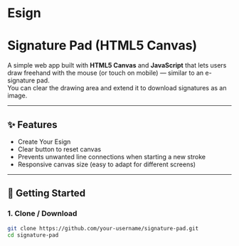# Esign

# Signature Pad (HTML5 Canvas)

A simple web app built with **HTML5 Canvas** and **JavaScript** that lets users draw freehand with the mouse (or touch on mobile) — similar to an e-signature pad.  
You can clear the drawing area and extend it to download signatures as an image.

---

## ✨ Features
- Create Your Esign
- Clear button to reset canvas
- Prevents unwanted line connections when starting a new stroke
- Responsive canvas size (easy to adapt for different screens)

---

## 🚀 Getting Started

### 1. Clone / Download
```bash
git clone https://github.com/your-username/signature-pad.git
cd signature-pad
